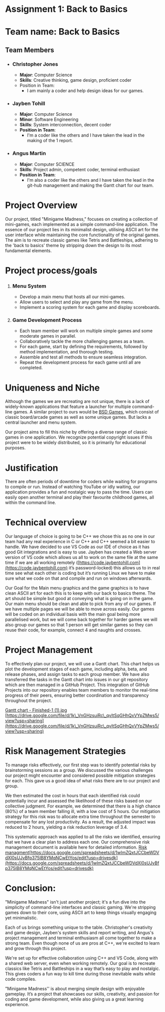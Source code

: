 # Assignment 1: Back to Basics

# **Team name: Back to Basics**

## Team Members

* ### Christopher Jones

  * **Major**: Computer Science  
  * **Skills**: Creative thinking, game design, proficient coder  
  * Position in Team:  
    * I am mainly a coder and help design ideas for our games.

* ### Jayben Tohill

  * **Major**: Computer Science  
  * **Minor**: Software Engineering  
  * **Skills**: System interconnection, decent coder  
  * **Position in Team**:   
    * I'm a coder like the others and I have taken the lead in the making of the  1 report.

* ### Angus Martin

  * **Major**: Computer SCIENCE   
  * **Skills**: Project admin, competent coder, terminal enthusiast   
  * **Position in Team**:  
    * I'm also a coder like the others and I have taken the lead in the git-hub management and making the Gantt chart for our team.

# **Project Overview**

Our project, titled "Minigame Madness," focuses on creating a collection of mini-games, each implemented as a simple command-line application. The essence of our project lies in its minimalist design, utilising ASCII art for the user interface while maintaining the core functionality of the original games. The aim is to recreate classic games like Tetris and Battleships, adhering to the 'back to basics' theme by stripping down the design to its most fundamental elements.

# **Project process/goals**

1. ### Menu System

   * Develop a main menu that hosts all our mini-games.  
   * Allow users to select and play any game from the menu.  
   * Implement a scoring system for each game and display scoreboards.

2. ### Game Development Process

   * Each team member will work on multiple simple games and some moderate games in parallel.  
   * Collaboratively tackle the more challenging games as a team.  
   * For each game, start by defining the requirements, followed by method implementation, and thorough testing.  
   * Assemble and test all methods to ensure seamless integration.  
   * Repeat the development process for each game until all are completed.

# **Uniqueness and Niche**

Although the games we are recreating are not unique, there is a lack of widely-known applications that feature a launcher for multiple command-line games. A similar project to ours would be [BSD Games](https://github.com/vattam/BSDGames), which consist of classic board/arcade games as well as some unique games. But lacks a central launcher and menu system. 

Our project aims to fill this niche by offering a diverse range of classic games in one application. We recognize potential copyright issues if this project were to be widely distributed, so it is primarily for educational purposes.

# **Justification**

There are often periods of downtime for coders while waiting for programs to compile or run. Instead of watching YouTube or idly waiting, our application provides a fun and nostalgic way to pass the time. Users can easily open another terminal and play their favourite childhood games, all within the command line.

# **Technical overview**

Our language of choice is going to be C++ we chose this as no one in our team had any real experience in C or C++ and C++ seemed a bit easier to handle. We have decided to use VS Code as our IDE of choice as it has good Git integrations and is easy to use. Jayben has created a Web server version of VS code which allows us all to work on the same file at the same time if we are all working remotely ([https://code.jaybentohill.com](https://code.jaybentohill.com) it’s password-locked) this allows us to in real time see what each other is coding but it’s running Linux we have to make sure what we code on that and compile and run on windows afterwards.

Our Goal for the Main menu graphics and the game graphics is to have clean ASCII art for each this is to keep with our back to basics theme. The art should be simple but good at conveying what is going on in the game. Our main menu should be clean and able to pick from any of our games. If we have multiple pages we will be able to move across easily. Our games will be coded on an individual basis with the main goal being more parallelised work, but we will come back together for harder games we will also group our games so that 1 person will get similar games so they can reuse their code, for example, connect 4 and naughts and crosses. 

# **Project Management**

To effectively plan our project, we will use a Gantt chart. This chart helps us plot the development stages of each game, including alpha, beta, and release phases, and assign tasks to each group member. We have also transferred the tasks in the Gantt chart into issues in our git repository which are then managed in a GitHub Project. This integration of GitHub Projects into our repository enables team members to monitor the real-time progress of their peers, ensuring better coordination and transparency throughout the project.

[Gantt chart - Finished-1 (1).jpg](https://drive.google.com/file/d/1k\_VnGHzsuiRc\_qvItSqGHhQxVYpZMws5/view?usp=sharing) [https://drive.google.com/file/d/1k\_VnGHzsuiRc\_qvItSqGHhQxVYpZMws5/view?usp=sharing](https://drive.google.com/file/d/1k\_VnGHzsuiRc\_qvItSqGHhQxVYpZMws5/view?usp=sharing) 

# **Risk Management Strategies**

To manage risks effectively, our first step was to identify potential risks by brainstorming sessions as a group. We discussed the various challenges our project might encounter and considered possible mitigation strategies for each. This gave us a good idea of what risks there are to our project and group.

We then estimated the cost in hours that each identified risk could potentially incur and assessed the likelihood of these risks based on our collective judgment. For example, we determined that there is a high chance (80%) of a team member falling ill, with a low cost of 5 hours. Our mitigation strategy for this risk was to allocate extra time throughout the semester to compensate for any lost productivity. As a result, the adjusted impact was reduced to 2 hours, yielding a risk reduction leverage of 3.4.

This systematic approach was applied to all the risks we identified, ensuring that we have a clear plan to address each one. Our comprehensive risk management document is available here for detailed information. [Risk managment](https://docs.google.com/spreadsheets/d/1wlmZQxtJCCbeWDVdXl0sUJvBfp375IB8YMqNCwEtYos/edit?usp=sharing)[https://docs.google.com/spreadsheets/d/1wlmZQxtJCCbeWDVdXl0sUJvBfp375IB8YMqNCwEtYos/edit?usp=drivesdk](https://docs.google.com/spreadsheets/d/1wlmZQxtJCCbeWDVdXl0sUJvBfp375IB8YMqNCwEtYos/edit?usp=drivesdk) 

# **Conclusion:**

"Minigame Madness" isn't just another project; it's a fun dive into the simplicity of command-line interfaces and classic gaming. We're stripping games down to their core, using ASCII art to keep things visually engaging yet minimalistic. 

Each of us brings something unique to the table. Christopher's creativity and game design, Jayben's system skills and report writing, and Angus's project management and terminal enthusiasm all come together to make a strong team. Even though none of us are pros at C++, we're excited to learn and grow through this project. 

We're set up for effective collaboration using C++ and VS Code, along with a shared web server, even when working remotely. Our goal is to recreate classics like Tetris and Battleships in a way that’s easy to play and nostalgic. This gives coders a fun way to kill time during those inevitable waits while code compiles.

 "Minigame Madness'' is about merging simple design with enjoyable gameplay. It’s a project that showcases our skills, creativity, and passion for coding and game development, while also giving us a great learning experience.

# 

